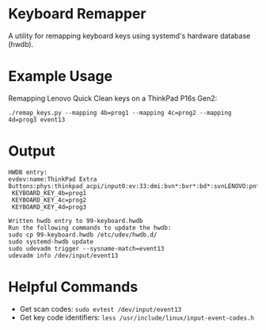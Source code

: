 # Keyboard Remapper

A utility for remapping keyboard keys using systemd's hardware database (hwdb).

# Example Usage

Remapping Lenovo Quick Clean keys on a ThinkPad P16s Gen2:

```
./remap_keys.py --mapping 4b=prog1 --mapping 4c=prog2 --mapping 4d=prog3 event13
```

# Output

```
HWDB entry:
evdev:name:ThinkPad Extra Buttons:phys:thinkpad_acpi/input0:ev:33:dmi:bvn*:bvr*:bd*:svnLENOVO:pn*
 KEYBOARD_KEY_4b=prog1
 KEYBOARD_KEY_4c=prog2
 KEYBOARD_KEY_4d=prog3

Written hwdb entry to 99-keyboard.hwdb
Run the following commands to update the hwdb:
sudo cp 99-keyboard.hwdb /etc/udev/hwdb.d/
sudo systemd-hwdb update
sudo udevadm trigger --sysname-match=event13
udevadm info /dev/input/event13
```

# Helpful Commands

- Get scan codes: `sudo evtest /dev/input/event13`
- Get key code identifiers: `less /usr/include/linux/input-event-codes.h`

